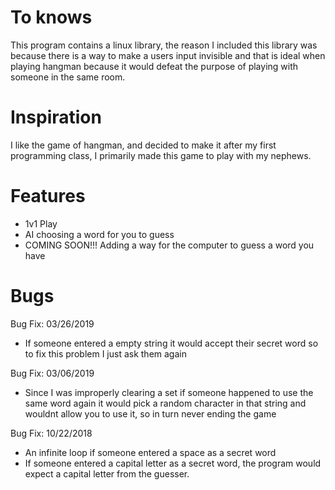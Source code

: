 
# To knows
This program contains a linux library, the reason I included this library was because 
there is a way to make a users input invisible and that is ideal when playing hangman because 
it would defeat the purpose of playing with someone in the same room.

# Inspiration
I like the game of hangman, and decided to make it after my first programming class, I primarily made this game to 
play with my nephews.

# Features                                                      
- 1v1 Play                                                                                           
- AI choosing a word for you to guess                                                                 
- COMING SOON!!! Adding a way for the computer to guess a word you have                                       

# Bugs 
Bug Fix: 03/26/2019
- If someone entered a empty string it would accept their secret word so to fix this problem I just ask them again

Bug Fix: 03/06/2019
- Since I was improperly clearing a set if someone happened to use the same word again it would pick a random character in that string and wouldnt allow you to use it, so in turn never ending the game           


Bug Fix: 10/22/2018
- An infinite loop if someone entered a space as a secret word
- If someone entered a capital letter as a secret word, the program would expect a capital letter from the guesser.

